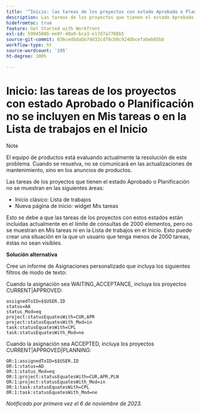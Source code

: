 ```yaml
---
title: '“Inicio: las tareas de los proyectos con estado Aprobado o Planificación no se incluyen en Mis tareas o en la Lista de trabajos en Inicio”'
description: Las tareas de los proyectos que tienen el estado Aprobado o Planificación no se muestran en Inicio. Hay una solución disponible.
hidefromtoc: true
feature: Get Started with Workfront
exl-id: 5994508b-ee9f-40a9-bca3-e17d7a7708b5
source-git-commit: 036cedbdabb7dd32cd78cb0c924dbcefabeb05bb
workflow-type: ht
source-wordcount: '195'
ht-degree: 100%

---
```


# Inicio: las tareas de los proyectos con estado Aprobado o Planificación no se incluyen en Mis tareas o en la Lista de trabajos en el Inicio

>[!NOTE]
>
>El equipo de productos está evaluando actualmente la resolución de este problema. Cuando se resuelva, no se comunicará en las actualizaciones de mantenimiento, sino en los anuncios de productos.

Las tareas de los proyectos que tienen el estado Aprobado o Planificación no se muestran en las siguientes áreas:

* Inicio clásico: Lista de trabajos
* Nueva página de inicio: widget Mis tareas

Esto se debe a que las tareas de los proyectos con estos estados están incluidas actualmente en el límite de consultas de 2000 elementos, pero no se muestran en Mis tareas ni en la Lista de trabajos en el Inicio. Esto puede crear una situación en la que un usuario que tenga menos de 2000 tareas, éstas no sean visibles.

**Solución alternativa**

Cree un informe de Asignaciones personalizado que incluya los siguientes filtros de modo de texto:

Cuando la asignación sea WAITING_ACCEPTANCE, incluya los proyectos CURRENT|APPROVED:

```
assignedToID=$$USER.ID
status=AA
status_Mod=eq
project:statusEquatesWith=CUR,APR
project:statusEquatesWith_Mod=in
task:statusEquatesWith=CPL
task:statusEquatesWith_Mod=ne
```

Cuando la asignación sea ACCEPTED, incluya los proyectos CURRENT|APPROVED|PLANNING:

```
OR:1:assignedToID=$$USER.ID
OR:1:status=AD
OR:1:status_Mod=eq
OR:1:project:statusEquatesWith=CUR,APR,PLN
OR:1:project:statusEquatesWith_Mod=in
OR:1:task:statusEquatesWith=CPL
OR:1:task:statusEquatesWith_Mod=ne
```

_Notificado por primera vez el 6 de noviembre de 2023._
